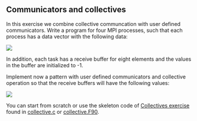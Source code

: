 ## Communicators and collectives

In this exercise we combine collective communcation with user defined
communicators. Write a program for four MPI processes, such that each
process has a data vector with the following data:

![](https://github.com/csc-training/summerschool/blob/master/mpi/collectives/img/sendbuffer.png)

In addition, each task has a receive buffer for eight elements and the
values in the buffer are initialized to -1.

Implement now a pattern with user defined communicators and collective
operation so that the receive buffers will have the following values:

![](https://raw.githubusercontent.com/csc-training/summerschool/master/mpi/communicator/img/comm-split-reduce.svg)

You can start from scratch or use the skeleton code of
[Collectives exercise](../collectives) found in
[collective.c](../collectives/c/collective.c) or
[collective.F90](../collectives/fortran/collective.F90).


